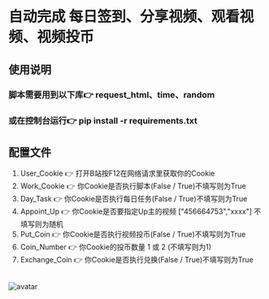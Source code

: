 # 自动完成 每日签到、分享视频、观看视频、视频投币

## 使用说明

### 脚本需要用到以下库👉 request_html、time、random

### 或在控制台运行👉 **pip install -r requirements.txt**

## 配置文件
1. User_Cookie 👉 打开B站按F12在网络请求里获取你的Cookie
2. Work_Cookie 👉 你Cookie是否执行脚本(False / True)不填写则为True
3. Day_Task 👉 你Cookie是否执行每日任务(False / True)不填写则为True
4. Appoint_Up 👉 你Cookie是否要指定Up主的视频 ["456664753","xxxx"] 不填写则为随机
5. Put_Coin 👉 你Cookie是否执行视频投币(False / True)不填写则为True
6. Coin_Number 👉 你Cookie的投币数量 1 或 2 (不填写则为1)
7. Exchange_Coin 👉 你Cookie是否执行兑换(False / True)不填写则为True
## 
![avatar](./pg/1.jpg)


